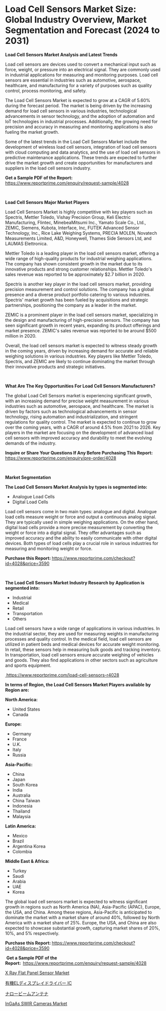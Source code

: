 <p><h1>Load Cell Sensors Market Size: Global Industry Overview, Market Segmentation and Forecast (2024 to 2031)</h1></p><p><strong>Load Cell Sensors Market Analysis and Latest Trends</strong></p>
<p><p>Load cell sensors are devices used to convert a mechanical input such as force, weight, or pressure into an electrical signal. They are commonly used in industrial applications for measuring and monitoring purposes. Load cell sensors are essential in industries such as automotive, aerospace, healthcare, and manufacturing for a variety of purposes such as quality control, process monitoring, and safety.</p><p>The Load Cell Sensors Market is expected to grow at a CAGR of 5.60% during the forecast period. The market is being driven by the increasing demand for load cell sensors in various industries, technological advancements in sensor technology, and the adoption of automation and IoT technologies in industrial processes. Additionally, the growing need for precision and accuracy in measuring and monitoring applications is also fueling the market growth.</p><p>Some of the latest trends in the Load Cell Sensors Market include the development of wireless load cell sensors, integration of load cell sensors with cloud computing and data analytics, and the use of load cell sensors in predictive maintenance applications. These trends are expected to further drive the market growth and create opportunities for manufacturers and suppliers in the load cell sensors industry.</p></p>
<p><strong>Get a Sample PDF of the Report:&nbsp;</strong> <a href="https://www.reportprime.com/enquiry/request-sample/4028">https://www.reportprime.com/enquiry/request-sample/4028</a></p>
<p>&nbsp;</p>
<p><strong>Load Cell Sensors Major Market Players</strong></p>
<p><p>Load Cell Sensors Market is highly competitive with key players such as Spectris, Mettler Toledo, Vishay Precision Group, Keli Electric Manufacturing, Flintec, MinebeaMitsumi Inc., Yamato Scale Co., Ltd., ZEMIC, Siemens, Kubota, Interface, Inc, FUTEK Advanced Sensor Technology, Inc., Rice Lake Weighing Systems, PRECIA MOLEN, Novatech Measurements Limited, A&D, Honeywell, Thames Side Sensors Ltd, and LAUMAS Elettronica.</p><p>Mettler Toledo is a leading player in the load cell sensors market, offering a wide range of high-quality products for industrial weighing applications. The company has shown consistent growth in the market due to its innovative products and strong customer relationships. Mettler Toledo's sales revenue was reported to be approximately $2.7 billion in 2020.</p><p>Spectris is another key player in the load cell sensors market, providing precision measurement and control solutions. The company has a global presence and a diverse product portfolio catering to various industries. Spectris' market growth has been fueled by acquisitions and strategic partnerships, positioning the company as a leader in the market.</p><p>ZEMIC is a prominent player in the load cell sensors market, specializing in the design and manufacturing of high-precision sensors. The company has seen significant growth in recent years, expanding its product offerings and market presence. ZEMIC's sales revenue was reported to be around $500 million in 2020.</p><p>Overall, the load cell sensors market is expected to witness steady growth in the coming years, driven by increasing demand for accurate and reliable weighing solutions in various industries. Key players like Mettler Toledo, Spectris, and ZEMIC are likely to continue dominating the market through their innovative products and strategic initiatives.</p></p>
<p>&nbsp;</p>
<p><strong>What Are The Key Opportunities For Load Cell Sensors Manufacturers?</strong></p>
<p><p>The global Load Cell Sensors market is experiencing significant growth, with an increasing demand for precise weight measurement in various industries such as automotive, aerospace, and healthcare. The market is driven by factors such as technological advancements in sensor technology, rising automation and industrialization, and stringent regulations for quality control. The market is expected to continue to grow over the coming years, with a CAGR of around 4.5% from 2021 to 2026. Key players in the market are focusing on the development of advanced load cell sensors with improved accuracy and durability to meet the evolving demands of the industry.</p></p>
<p><strong>Inquire or Share Your Questions If Any Before Purchasing This Report:</strong> <a href="https://www.reportprime.com/enquiry/pre-order/4028">https://www.reportprime.com/enquiry/pre-order/4028</a></p>
<p>&nbsp;</p>
<p><strong>Market Segmentation</strong></p>
<p><strong>The Load Cell Sensors Market Analysis by types is segmented into:</strong></p>
<p><ul><li>Analogue Load Cells</li><li>Digital Load Cells</li></ul></p>
<p><p>Load cell sensors come in two main types: analogue and digital. Analogue load cells measure weight or force and output a continuous analog signal. They are typically used in simple weighing applications. On the other hand, digital load cells provide a more precise measurement by converting the weight or force into a digital signal. They offer advantages such as improved accuracy and the ability to easily communicate with other digital devices. Both types of load cells play a crucial role in various industries for measuring and monitoring weight or force.</p></p>
<p><strong>Purchase this Report:&nbsp;</strong><a href="https://www.reportprime.com/checkout?id=4028&price=3590">https://www.reportprime.com/checkout?id=4028&price=3590</a></p>
<p>&nbsp;</p>
<p><strong>The Load Cell Sensors Market Industry Research by Application is segmented into:</strong></p>
<p><ul><li>Industrial</li><li>Medical</li><li>Retail</li><li>Transportation</li><li>Others</li></ul></p>
<p><p>Load cell sensors have a wide range of applications in various industries. In the industrial sector, they are used for measuring weights in manufacturing processes and quality control. In the medical field, load cell sensors are utilized in patient beds and medical devices for accurate weight monitoring. In retail, these sensors help in measuring bulk goods and tracking inventory. In transportation, load cell sensors ensure accurate weighing of vehicles and goods. They also find applications in other sectors such as agriculture and sports equipment.</p></p>
<p><a href="https://www.reportprime.com/load-cell-sensors-r4028">&nbsp;https://www.reportprime.com/load-cell-sensors-r4028</a></p>
<p><strong>In terms of Region, the Load Cell Sensors Market Players available by Region are:</strong></p>
<p>
    <p> <strong> North America: </strong>
        <ul>
            <li>United States</li>
            <li>Canada</li>
        </ul>
        </p> 
    <p> <strong> Europe: </strong>
        <ul>
            <li>Germany</li>
            <li>France</li>
            <li>U.K.</li>
            <li>Italy</li>
            <li>Russia</li>
        </ul>
        </p> 
    <p> <strong> Asia-Pacific: </strong>
        <ul>
            <li>China</li>
            <li>Japan</li>
            <li>South Korea</li>
            <li>India</li>
            <li>Australia</li>
            <li>China Taiwan</li>
            <li>Indonesia</li>
            <li>Thailand</li>
            <li>Malaysia</li>
        </ul>
        </p> 
    <p> <strong> Latin America: </strong>
        <ul>
            <li>Mexico</li>
            <li>Brazil</li>
            <li>Argentina Korea</li>
            <li>Colombia</li>
        </ul>
        </p> 
    <p> <strong> Middle East & Africa: </strong>
        <ul>
            <li>Turkey</li>
            <li>Saudi</li>
            <li>Arabia</li>
            <li>UAE</li>
            <li>Korea</li>
        </ul>
    </p>
    </p>
<p><p>The global load cell sensors market is expected to witness significant growth in regions such as North America (NA), Asia-Pacific (APAC), Europe, the USA, and China. Among these regions, Asia-Pacific is anticipated to dominate the market with a market share of around 40%, followed by North America with a market share of 25%. Europe, the USA, and China are also expected to showcase substantial growth, capturing market shares of 20%, 10%, and 5% respectively.</p></p>
<p><strong>Purchase this Report: </strong><a href="https://www.reportprime.com/checkout?id=4028&price=3590">https://www.reportprime.com/checkout?id=4028&price=3590</a></p>
<p>&nbsp;<strong>Get a Sample PDF of the Report:&nbsp;&nbsp;</strong><a href="https://www.reportprime.com/enquiry/request-sample/4028">https://www.reportprime.com/enquiry/request-sample/4028</a></p>
<p><strong></strong></p>
<p><p><a href="https://github.com/ashman753/Market-Research-Report-List-1/blob/main/x-ray-flat-panel-sensor-market.md">X Ray Flat Panel Sensor Market</a></p><p><a href="https://github.com/JoanaNitzsche/Market-Research-Report-List-1/blob/main/633333278177.md">有機ELディスプレイドライバー IC</a></p><p><a href="https://github.com/KaliMetz2023/Market-Research-Report-List-1/blob/main/570586478178.md">ナロービームアンテナ</a></p><p><a href="https://github.com/SashaBeier2023/Market-Research-Report-List-1/blob/main/ingaas-swir-cameras-market.md">InGaAs SWIR Cameras Market</a></p></p>